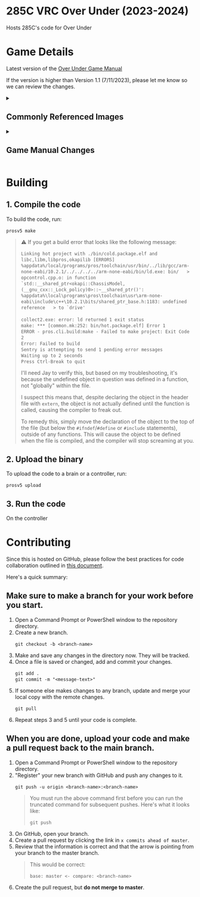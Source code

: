 # 285C VRC Over Under (2023-2024)

Hosts 285C's code for Over Under

# Game Details

Latest version of the [Over Under Game Manual](https://link.vex.com/docs/23-24/vrc-over-under/GameManual)

If the version is higher than Version 1.1 (7/11/2023), please let me know so we can review the changes.

<details>
  <summary><h2>Commonly Referenced Images</h2></summary>

### Field, Match
![](images/field.png)

<br>

### Starting Tiles
![](images/starting_tiles.png)

<br>

### Field, Skills
![](images/field_skills.png)

<br>

### Field Element Reference Lengths
![](images/field_element_length.png)

<br>

### Neutral Zones
![](images/auton_neutral_zones.png)

<br>

### Offensive Zones
![](images/offensive_zones.png)

<br>

### Breakdown of Double Zoning
<table>
   <tr>
      <td><h4><strong>No one is double zoning. </strong><br>One bot is on each half of the map.</h4></td>
      <td><h4><strong>No one is double zoning. </strong><br>The red bot is touching the barrier, so no double zoning is occuring.</h4></td>
   </tr>
   <tr>
      <td><img src="images/double_zoned_none.png"></td>
      <td><img src="images/double_zoned_red_safe.png"></td>
   </tr>
   <tr>
      <td><h4><strong>Red is double zoning. </strong><br>Both red bots are in the red offensive zone.</h4></td>
      <td><h4><strong>Red is double zoning. </strong><br>Both red bots are in the blue offensive zone.</h4></td>
   </tr>
   <tr>
      <td><img src="images/double_zoned_red_A.png"></td>
      <td><img src="images/double_zoned_red_B.png"></td>
   </tr>
</table>

</details>
<details>
  <summary><h2>Game Manual Changes</h2></summary>

### Version 1.1 - July 11, 2023
> * Added VEX U Robot Rules

### Version 1.0 - June 27, 2023
> * Updated point 1b in the definition of Elevated to state that a Robot must be contacting any portion of the Barrier that is on their Alliance’s side of the Neutral Zone
> * Added point 4 to the definition of Elevated to state that a Robot may not be contacting an Alliance partner Robot that is not considered Elevated
> * Added a note to \<SC7> to clarify intent
> * Added a note to \<SG1> and \<RSC2e> to clarify that the Triballs beginning in Match Load Zones may be repositioned by Teams. The note in \<G9> was also updated to reflect this change
> * Revised \<SG3> to state that any Triballs that leave the field will be returned to the nearest Match Load Zone
> * Added a Violation note to \<SG9> to clarify intent
> * Added \<SG11d>, stating that Robots may not contact the Short Barriers adjacent to the opposing Alliance’s Elevation Bars during the last thirty (30) seconds of the Match
> * Updated \<T9> to provide clarity regarding when Time Outs may be used
> * Updated \<T10> to provide a Goal height tolerance, and to provide further clarity
> * Added a Violation note to \<RSC1> to clarify intent
> * Added Appendix C for VEX U
> * Minor typo / formatting fixes 

### Version 0.2 - June 13, 2023
> * Updated the definition of Elevation Tier to clarify that Robots must be “fully above the white line” of the Height Guide to receive credit for that Elevation Tier
> * Added a note to \<SC3>, clarifying that a Triball Scored in a Goal is not also considered Scored in that Goal’s Offensive Zone
> * Revised the note in \<SG5> to clarify that the net cannot be lifted to score / de-score
> * Updated \<T5> to include Autonomous Win Points
> * Updated \<T8> to clarify that a Team that receives a Disqualification in a Qualification Match also receives a score of (0) for the Match
> * Added an REC Library article link to \<R7> to provide clarity
> * Updated Robot Skills Challenge Ranking 9a to Number of Triballs Scored in Goals
> * Minor typo / formatting fixes

### Version 0.1 - April 29, 2023
> * Initial Release

</details>

# Building

## 1. Compile the code

To build the code, run:

```
prosv5 make
```

> ⚠️ If you get a build error that looks like the following message:
>
> ```
> Linking hot project with ./bin/cold.package.elf and libc,libm,libpros,okapilib [ERRORS]
> %appdata%/local/programs/pros/toolchain/usr/bin/../lib/gcc/arm-none-eabi/10.2.1/../../../../arm-none-eabi/bin/ld.exe: bin/   > opcontrol.cpp.o: in function `std::__shared_ptr<okapi::ChassisModel, (__gnu_cxx::_Lock_policy)0>::~__shared_ptr()':
> %appdata%\local\programs\pros\toolchain\usr\arm-none-eabi\include\c++\10.2.1\bits/shared_ptr_base.h:1183: undefined reference   > to `drive'
>
> collect2.exe: error: ld returned 1 exit status
> make: *** [common.mk:252: bin/hot.package.elf] Error 1
> ERROR - pros.cli.build:make - Failed to make project: Exit Code 2
> Error: Failed to build
> Sentry is attempting to send 1 pending error messages
> Waiting up to 2 seconds
> Press Ctrl-Break to quit
> ```
>
> I'll need Jay to verify this, but based on my troubleshooting, it's because the undefined object in question was defined in a function, not "globally" within the file.
>
> I suspect this means that, despite declaring the object in the header file with `extern`, the object is not actually defined until the function is called, causing the compiler to freak out.
>
> To remedy this, simply move the declaration of the object to the top of the file (but below the `#ifndef`/`#define` or `#include` statements), outside of any functions. This will cause the object to be defined when the file is compiled, and the compiler will stop screaming at you.

## 2. Upload the binary

To upload the code to a brain or a controller, run:

```
prosv5 upload
```

## 3. Run the code

On the controller

# Contributing

Since this is hosted on GitHub, please follow the best practices for code collaboration outlined in [this document](https://cdn.discordapp.com/attachments/1062157317208035333/1062196035021181000/codeCollab.pdf).

Here's a quick summary:

## Make sure to make a branch for your work before you start.

1. Open a Command Prompt or PowerShell window to the repository directory.
2. Create a new branch.
   ```
   git checkout -b <branch-name>
   ```
3. Make and save any changes in the directory now. They will be tracked.
4. Once a file is saved or changed, add and commit your changes.
   ```
   git add .
   git commit -m "<message-text>"
   ```
5. If someone else makes changes to any branch, update and merge your local copy with the remote changes.
   ```
   git pull
   ```
6. Repeat steps 3 and 5 until your code is complete.

## When you are done, upload your code and make a pull request back to the main branch.

1. Open a Command Prompt or PowerShell window to the repository directory.
2. "Register" your new branch with GitHub and push any changes to it.
   ```
   git push -u origin <branch-name>:<branch-name>
   ```
   > You must run the above command first before you can run the truncated command for subsequent pushes. Here's what it looks like:
   >
   > ```
   > git push
   > ```
3. On GitHub, open your branch.
4. Create a pull request by clicking the link in `x commits ahead of master`.
5. Review that the information is correct and that the arrow is pointing from your branch to the master branch.
   > This would be correct:
   >
   > ```
   > base: master <- compare: <branch-name>
   > ```
6. Create the pull request, but **do not merge to master**.
